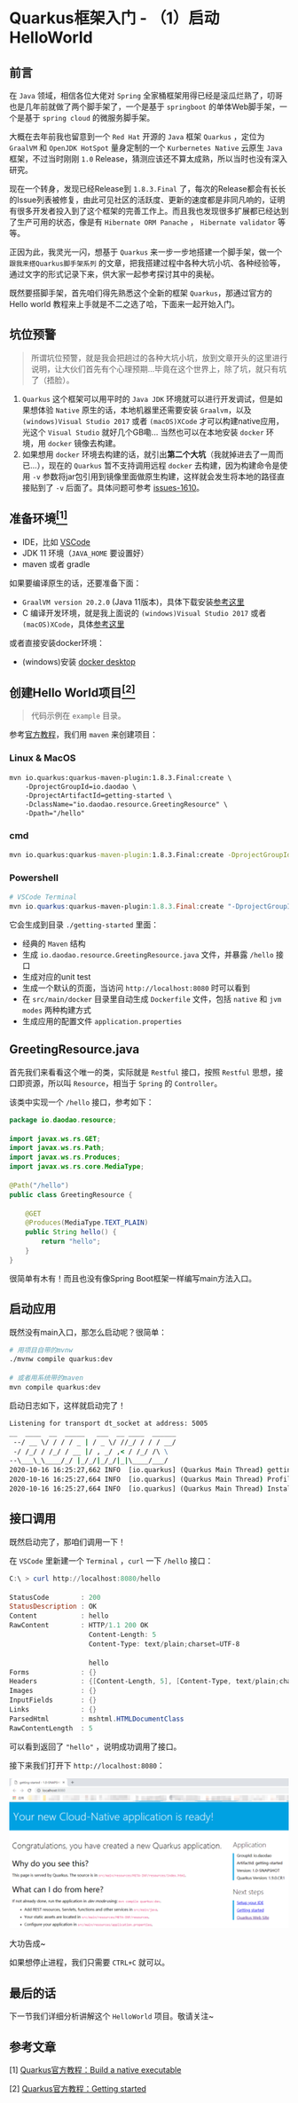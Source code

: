 # Quarkus框架入门 - （1）启动HelloWorld

## 前言

在 `Java` 领域，相信各位大佬对 `Spring` 全家桶框架用得已经是滚瓜烂熟了，叨哥也是几年前就做了两个脚手架了，一个是基于 `springboot` 的单体Web脚手架，一个是基于 `spring cloud` 的微服务脚手架。

大概在去年前我也留意到一个 `Red Hat` 开源的 `Java` 框架 `Quarkus` ，定位为 `GraalVM` 和 `OpenJDK HotSpot` 量身定制的一个 `Kurbernetes Native` 云原生 `Java` 框架，不过当时刚刚 `1.0` Release，猜测应该还不算太成熟，所以当时也没有深入研究。

现在一个转身，发现已经Release到 `1.8.3.Final` 了，每次的Release都会有长长的Issue列表被修复，由此可见社区的活跃度、更新的速度都是非同凡响的，证明有很多开发者投入到了这个框架的完善工作上。而且我也发现很多扩展都已经达到了生产可用的状态，像是有 `Hibernate ORM Panache` ， `Hibernate validator` 等等。

正因为此，我灵光一闪，想基于 `Quarkus` 来一步一步地搭建一个脚手架，做一个 `跟我来搭Quarkus脚手架系列` 的文章，把我搭建过程中各种大坑小坑、各种经验等，通过文字的形式记录下来，供大家一起参考探讨其中的奥秘。

既然要搭脚手架，首先咱们得先熟悉这个全新的框架 `Quarkus`，那通过官方的 Hello world 教程来上手就是不二之选了哈，下面来一起开始入门。

## 坑位预警

> 所谓坑位预警，就是我会把趟过的各种大坑小坑，放到文章开头的这里进行说明，让大伙们首先有个心理预期...毕竟在这个世界上，除了坑，就只有坑了（捂脸）。

1. `Quarkus` 这个框架可以用平时的 `Java JDK` 环境就可以进行开发调试，但是如果想体验 `Native` 原生的话，本地机器里还需要安装 `Graalvm`，以及 `(windows)Visual Studio 2017` 或者 `(macOS)XCode` 才可以构建native应用，光这个 `Visual Studio` 就好几个GB嘞... 当然也可以在本地安装 `docker` 环境，用 `docker` 镜像去构建。
2. 如果想用 `docker` 环境去构建的话，就引出**第二个大坑**（我就掉进去了一周而已...），现在的 `Quarkus` 暂不支持调用远程 `docker` 去构建，因为构建命令是使用 `-v` 参数将jar包引用到镜像里面做原生构建，这样就会发生将本地的路径直接贴到了 `-v` 后面了。具体问题可参考 [issues-1610](https://github.com/quarkusio/quarkus/issues/1610)。

## 准备环境[<sup>[1]</sup>](#参考文章)

+ IDE，比如 [VSCode](https://code.visualstudio.com/)
+ JDK 11 环境（`JAVA_HOME` 要设置好）
+ maven 或者 gradle

如果要编译原生的话，还要准备下面：

+ `GraalVM version 20.2.0` (Java 11版本)，具体下载安装[参考这里](https://quarkus.io/guides/building-native-image#configuring-graalvm)
+ C 编译开发环境，就是我上面说的 `(windows)Visual Studio 2017` 或者 `(macOS)XCode`，具体[参考这里](https://quarkus.io/guides/building-native-image#configuring-c-development)

或者直接安装docker环境：

+ (windows)安装 [docker desktop](https://hub.docker.com/editions/community/docker-ce-desktop-windows)

## 创建Hello World项目[<sup>[2]</sup>](#参考文章)

> 代码示例在 `example` 目录。

参考[官方教程](https://quarkus.io/guides/getting-started#bootstrapping-the-project)，我们用 `maven` 来创建项目：

### Linux & MacOS

```shell
mvn io.quarkus:quarkus-maven-plugin:1.8.3.Final:create \
    -DprojectGroupId=io.daodao \
    -DprojectArtifactId=getting-started \
    -DclassName="io.daodao.resource.GreetingResource" \
    -Dpath="/hello"
```

### cmd

```cmd
mvn io.quarkus:quarkus-maven-plugin:1.8.3.Final:create -DprojectGroupId=io.daodao -DprojectArtifactId=getting-started -DclassName="io.daodao.resource.GreetingResource" -Dpath="/hello"
```

### Powershell

```powershell
# VSCode Terminal
mvn io.quarkus:quarkus-maven-plugin:1.8.3.Final:create "-DprojectGroupId=io.daodao" "-DprojectArtifactId=getting-started" "-DclassName=io.daodao.resource.GreetingResource" "-Dpath=/hello"
```

它会生成到目录 `./getting-started` 里面：

+ 经典的 `Maven` 结构
+ 生成 `io.daodao.resource.GreetingResource.java` 文件，并暴露 `/hello` 接口
+ 生成对应的unit test
+ 生成一个默认的页面，当访问 `http://localhost:8080` 时可以看到
+ 在 `src/main/docker` 目录里自动生成 `Dockerfile` 文件，包括 `native` 和 `jvm modes` 两种构建方式
+ 生成应用的配置文件 `application.properties`

## GreetingResource.java

首先我们来看看这个唯一的类，实际就是 `Restful` 接口，按照 `Restful` 思想，接口即资源，所以叫 `Resource`，相当于 `Spring` 的 `Controller`。

该类中实现一个 `/hello` 接口，参考如下：

```java
package io.daodao.resource;

import javax.ws.rs.GET;
import javax.ws.rs.Path;
import javax.ws.rs.Produces;
import javax.ws.rs.core.MediaType;

@Path("/hello")
public class GreetingResource {

    @GET
    @Produces(MediaType.TEXT_PLAIN)
    public String hello() {
        return "hello";
    }
}
```

很简单有木有！而且也没有像Spring Boot框架一样编写main方法入口。

## 启动应用

既然没有main入口，那怎么启动呢？很简单：

```bash
# 用项目自带的mvnw
./mvnw compile quarkus:dev

# 或者用系统带的maven
mvn compile quarkus:dev
```

启动日志如下，这样就启动完了！

```cmd
Listening for transport dt_socket at address: 5005
__  ____  __  _____   ___  __ ____  ______
 --/ __ \/ / / / _ | / _ \/ //_/ / / / __/
 -/ /_/ / /_/ / __ |/ , _/ ,< / /_/ /\ \
--\___\_\____/_/ |_/_/|_/_/|_|\____/___/
2020-10-16 16:25:27,662 INFO  [io.quarkus] (Quarkus Main Thread) getting-started 1.0-SNAPSHOT on JVM (powered by Quarkus 1.9.0.CR1) started in 2.330s. Listening on: http://0.0.0.0:8080
2020-10-16 16:25:27,664 INFO  [io.quarkus] (Quarkus Main Thread) Profile dev activated. Live Coding activated.
2020-10-16 16:25:27,664 INFO  [io.quarkus] (Quarkus Main Thread) Installed features: [cdi, resteasy]
```

## 接口调用

既然启动完了，那咱们调用一下！

在 `VSCode` 里新建一个 `Terminal` ，`curl` 一下 `/hello` 接口：

```powershell
C:\ > curl http://localhost:8080/hello

StatusCode        : 200
StatusDescription : OK
Content           : hello
RawContent        : HTTP/1.1 200 OK
                    Content-Length: 5
                    Content-Type: text/plain;charset=UTF-8

                    hello
Forms             : {}
Headers           : {[Content-Length, 5], [Content-Type, text/plain;charset=UTF-8]}
Images            : {}
InputFields       : {}
Links             : {}
ParsedHtml        : mshtml.HTMLDocumentClass
RawContentLength  : 5
```

可以看到返回了 `"hello"` ，说明成功调用了接口。

接下来我们打开下 `http://localhost:8080`：

![界面截图](./resources/2020-10-16-16-39-26.png)

大功告成~

如果想停止进程，我们只需要 `CTRL+C` 就可以。

## 最后的话

下一节我们详细分析讲解这个 `HelloWorld` 项目。敬请关注~

## 参考文章

[1] [Quarkus官方教程：Build a native executable](https://quarkus.io/guides/building-native-image)

[2] [Quarkus官方教程：Getting started](https://quarkus.io/guides/getting-started)
